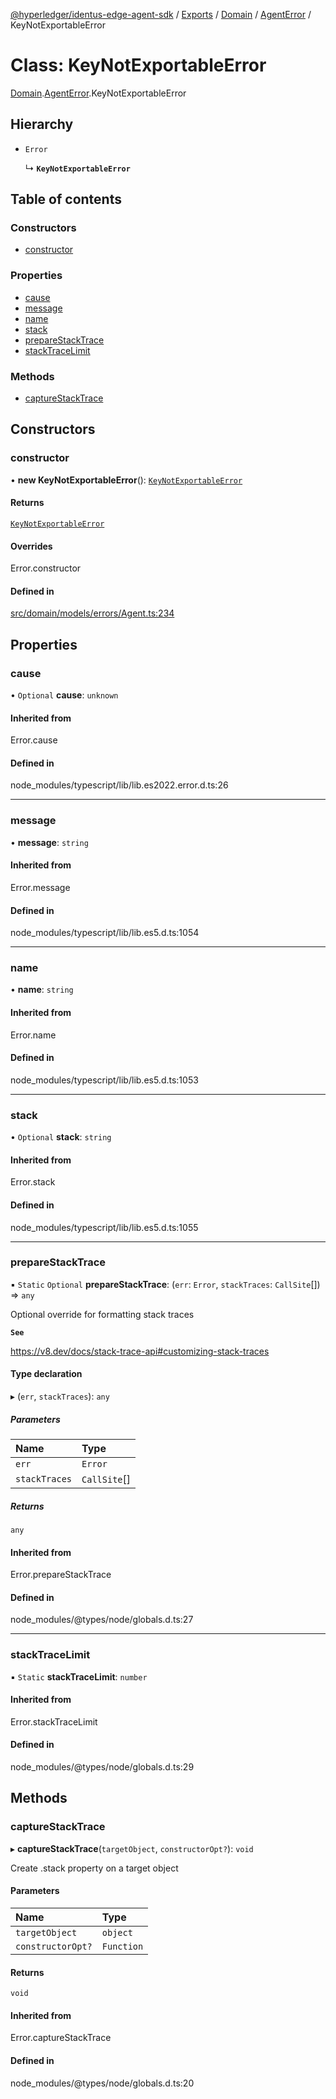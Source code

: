 [@hyperledger/identus-edge-agent-sdk](../README.md) / [Exports](../modules.md) / [Domain](../modules/Domain.md) / [AgentError](../modules/Domain.AgentError.md) / KeyNotExportableError

# Class: KeyNotExportableError

[Domain](../modules/Domain.md).[AgentError](../modules/Domain.AgentError.md).KeyNotExportableError

## Hierarchy

- `Error`

  ↳ **`KeyNotExportableError`**

## Table of contents

### Constructors

- [constructor](Domain.AgentError.KeyNotExportableError.md#constructor)

### Properties

- [cause](Domain.AgentError.KeyNotExportableError.md#cause)
- [message](Domain.AgentError.KeyNotExportableError.md#message)
- [name](Domain.AgentError.KeyNotExportableError.md#name)
- [stack](Domain.AgentError.KeyNotExportableError.md#stack)
- [prepareStackTrace](Domain.AgentError.KeyNotExportableError.md#preparestacktrace)
- [stackTraceLimit](Domain.AgentError.KeyNotExportableError.md#stacktracelimit)

### Methods

- [captureStackTrace](Domain.AgentError.KeyNotExportableError.md#capturestacktrace)

## Constructors

### constructor

• **new KeyNotExportableError**(): [`KeyNotExportableError`](Domain.AgentError.KeyNotExportableError.md)

#### Returns

[`KeyNotExportableError`](Domain.AgentError.KeyNotExportableError.md)

#### Overrides

Error.constructor

#### Defined in

[src/domain/models/errors/Agent.ts:234](https://github.com/hyperledger/identus-edge-agent-sdk-ts/blob/7eadfa3c5dda4c81079844b2a47014b3c9b03dac/src/domain/models/errors/Agent.ts#L234)

## Properties

### cause

• `Optional` **cause**: `unknown`

#### Inherited from

Error.cause

#### Defined in

node_modules/typescript/lib/lib.es2022.error.d.ts:26

___

### message

• **message**: `string`

#### Inherited from

Error.message

#### Defined in

node_modules/typescript/lib/lib.es5.d.ts:1054

___

### name

• **name**: `string`

#### Inherited from

Error.name

#### Defined in

node_modules/typescript/lib/lib.es5.d.ts:1053

___

### stack

• `Optional` **stack**: `string`

#### Inherited from

Error.stack

#### Defined in

node_modules/typescript/lib/lib.es5.d.ts:1055

___

### prepareStackTrace

▪ `Static` `Optional` **prepareStackTrace**: (`err`: `Error`, `stackTraces`: `CallSite`[]) => `any`

Optional override for formatting stack traces

**`See`**

https://v8.dev/docs/stack-trace-api#customizing-stack-traces

#### Type declaration

▸ (`err`, `stackTraces`): `any`

##### Parameters

| Name | Type |
| :------ | :------ |
| `err` | `Error` |
| `stackTraces` | `CallSite`[] |

##### Returns

`any`

#### Inherited from

Error.prepareStackTrace

#### Defined in

node_modules/@types/node/globals.d.ts:27

___

### stackTraceLimit

▪ `Static` **stackTraceLimit**: `number`

#### Inherited from

Error.stackTraceLimit

#### Defined in

node_modules/@types/node/globals.d.ts:29

## Methods

### captureStackTrace

▸ **captureStackTrace**(`targetObject`, `constructorOpt?`): `void`

Create .stack property on a target object

#### Parameters

| Name | Type |
| :------ | :------ |
| `targetObject` | `object` |
| `constructorOpt?` | `Function` |

#### Returns

`void`

#### Inherited from

Error.captureStackTrace

#### Defined in

node_modules/@types/node/globals.d.ts:20
